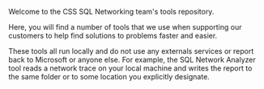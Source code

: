 Welcome to the CSS SQL Networking team's tools repository.

Here, you will find a number of tools that we use when supporting our customers to help find solutions to problems faster and easier.

These tools all run locally and do not use any externals services or report back to Microsoft or anyone else. For example, the SQL Network Analyzer tool reads a network trace on your local machine and writes the report to the same folder or to some location you explicitly designate.
